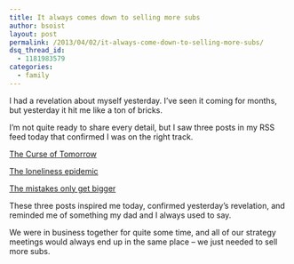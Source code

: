 ```yaml
---
title: It always comes down to selling more subs
author: bsoist
layout: post
permalink: /2013/04/02/it-always-come-down-to-selling-more-subs/
dsq_thread_id:
  - 1181983579
categories:
  - family
---
```

I had a revelation about myself yesterday. I&#8217;ve seen it coming for months, but yesterday it hit me like a ton of bricks.

I&#8217;m not quite ready to share every detail, but I saw three posts in my RSS feed today that confirmed I was on the right track. 

[The Curse of Tomorrow][1]

[The loneliness epidemic][2]

[The mistakes only get bigger][3]

These three posts inspired me today, confirmed yesterday&#8217;s revelation, and reminded me of something my dad and I always used to say.

We were in business together for quite some time, and all of our strategy meetings would always end up in the same place &#8211; we just needed to sell more subs. 

 [1]: http://learntoduck.net/curse-of-tomorrow
 [2]: http://sethgodin.typepad.com/seths_blog/2013/04/the-loneliness-epidemic.html
 [3]: http://www.alearningaday.com/2013/04/the-mistakes-only-get-bigger.html
